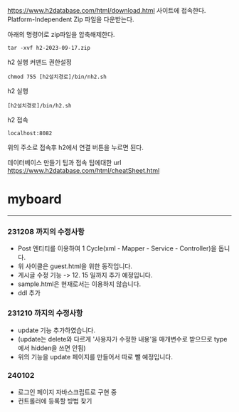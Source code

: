 
https://www.h2database.com/html/download.html 사이트에 접속한다.
Platform-Independent Zip 파일을 다운받는다.  

아래의 명령어로 zip파일을 압축해제한다.
```agsl
tar -xvf h2-2023-09-17.zip
```
h2 실행 커맨드 권한설정 
```agsl
chmod 755 [h2설치경로]/bin/nh2.sh
```
h2 실행
```agsl
[h2설치경로]/bin/h2.sh
```
h2 접속
```agsl
localhost:8082
```
위의 주소로 접속후 h2에서 연결 버튼을 누르면 된다.

데이터베이스 만들기 팁과 접속 팁에대한 url
https://www.h2database.com/html/cheatSheet.html
# myboard

--------------
### 231208 까지의 수정사항
+ Post 엔티티를 이용하여 1 Cycle(xml - Mapper - Service - Controller)을 돕니다. 
+ 위 사이클은 guest.html을 위한 동작입니다.
+ 게시글 수정 기능 -> 12. 15 일까지 추가 예정입니다.
+ sample.html은 현재로서는 이용하지 않습니다.
+ ddl 추가

### 231210 까지의 수정사항
+ update 기능 추가하였습니다.
+ (update는 delete와 다르게 '사용자가 수정한 내용'을 매개변수로 받으므로 type에서 hidden을 쓰면 안됨)
+ 위의 기능을 update 페이지를 만들어서 따로 뺄 예정입니다.

### 240102
+ 로그인 페이지 자바스크립트로 구현 중
+ 컨트롤러에 등록할 방법 찾기